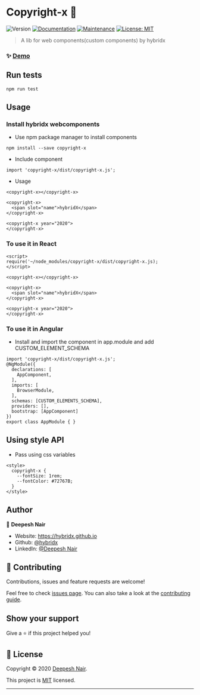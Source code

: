 # Copyright-x 👋
![Version](https://img.shields.io/badge/version-1.0.2-blue.svg?cacheSeconds=2592000)
[![Documentation](https://img.shields.io/badge/documentation-yes-brightgreen.svg)](https://github.com/hybridx/webcomponents#readme)
[![Maintenance](https://img.shields.io/badge/Maintained%3F-yes-green.svg)](https://github.com/hybridx/webcomponents/graphs/commit-activity)
[![License: MIT](https://img.shields.io/github/license/hybridx/webcomponents)](https://github.com/hybridx/webcomponents/blob/master/LICENSE)

> A lib for web components(custom components) by hybridx

### ✨ [Demo](https://hybridx.github.io/webcomponents)

## Run tests

```
npm run test
```
## Usage
### Install hybridx webcomponents
- Use npm package manager to install components
```
npm install --save copyright-x
```
- Include component
```
import 'copyright-x/dist/copyright-x.js';
```
- Usage
```
<copyright-x></copyright-x>

<copyright-x>
  <span slot="name">hybridX</span>
</copyright-x>

<copyright-x year="2020">
</copyright-x>
```

### To use it in React
```
<script>
require('~/node_modules/copyright-x/dist/copyright-x.js);
</script>

<copyright-x></copyright-x>

<copyright-x>
  <span slot="name">hybridX</span>
</copyright-x>

<copyright-x year="2020">
</copyright-x>
```

### To use it in Angular
- Install and import the component in app.module and add CUSTOM_ELEMENT_SCHEMA
```
import 'copyright-x/dist/copyright-x.js';
@NgModule({
  declarations: [
    AppComponent,
  ],
  imports: [
    BrowserModule,
  ],
  schemas: [CUSTOM_ELEMENTS_SCHEMA],
  providers: [],
  bootstrap: [AppComponent]
})
export class AppModule { }

```

## Using style API
- Pass using css variables 
```
<style>
  copyright-x {
    --fontSize: 1rem;
    --fontColor: #72767B;
  }
</style>
```

## Author

👤 **Deepesh Nair**

* Website: https://hybridx.github.io
* Github: [@hybridx](https://github.com/hybridx)
* LinkedIn: [@Deepesh Nair](https://linkedin.com/in/hybridx)

## 🤝 Contributing

Contributions, issues and feature requests are welcome!

Feel free to check [issues page](https://github.com/hybridx/webcomponents/issues). You can also take a look at the [contributing guide](https://github.com/hybridx/webcomponents/blob/master/CONTRIBUTING.md).

## Show your support

Give a ⭐️ if this project helped you!


## 📝 License

Copyright © 2020 [Deepesh Nair](https://github.com/hybridx).

This project is [MIT](https://github.com/hybridx/webcomponents/blob/master/LICENSE) licensed.

***

